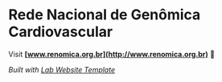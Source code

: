 
# Rede Nacional de Genômica Cardiovascular

Visit **[www.renomica.org.br](http://www.renomica.org.br)** 🚀

_Built with [Lab Website Template](https://greene-lab.gitbook.io/lab-website-template-docs)_
